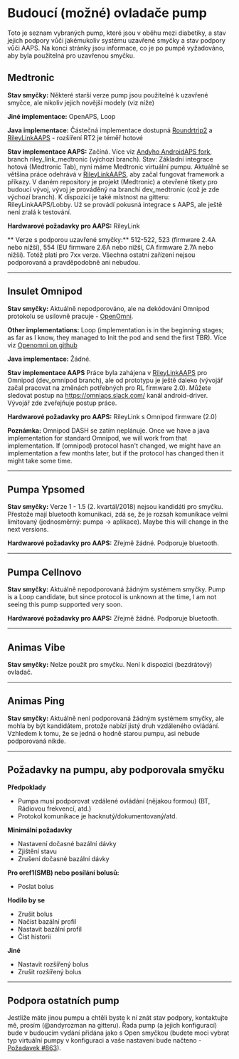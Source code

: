 # Budoucí (možné) ovladače pump

Toto je seznam vybraných pump, které jsou v oběhu mezi diabetiky, a stav jejich podpory vůči jakémukoliv systému uzavřené smyčky a stav podpory vůči AAPS. Na konci stránky jsou informace, co je po pumpě vyžadováno, aby byla použitelná pro uzavřenou smyčku.

## Medtronic

**Stav smyčky:** Některé starší verze pump jsou použitelné k uzavřené smyčce, ale nikoliv jejich novější modely (viz níže)

**Jiné implementace:** OpenAPS, Loop

**Java implementace:** Částečná implementace dostupná [Roundrtrip2](https://github.com/TC2013/Roundtrip2) a [RileyLinkAAPS](https://github.com/andyrozman/RileyLinkAAPS) - rozšíření RT2 je téměř hotové

**Stav implementace AAPS:** Začíná. Více viz [Andyho AndroidAPS fork](https://github.com/andyrozman/AndroidAPS), branch riley_link_medtronic (výchozí branch). Stav: Základní integrace hotová (Medtronic Tab), nyní máme Medtronic virtuální pumpu. Aktuálně se většina práce odehrává v [RileyLinkAAPS](https://github.com/andyrozman/RileyLinkAAPS), aby začal fungovat framework a příkazy. V daném repository je projekt (Medtronic) a otevřené tikety pro budoucí vývoj, vývoj je prováděný na branchi dev_medtronic (což je zde výchozí branch). K dispozici je také místnost na gitteru: RileyLinkAAPS/Lobby. Už se provádí pokusná integrace s AAPS, ale ještě není zralá k testování.

**Hardwarové požadavky pro AAPS:** RileyLink

** Verze s podporou uzavřené smyčky:** 512-522, 523 (firmware 2.4A nebo nižší), 554 (EU firmware 2.6A nebo nižší, CA firmware 2.7A nebo nižší). Totéž platí pro 7xx verze. Všechna ostatní zařízení nejsou podporovaná a pravděpodobně ani nebudou.

* * *

## Insulet Omnipod

**Stav smyčky:** Aktuálně nepodporováno, ale na dekódování Omnipod protokolu se usilovně pracuje - [OpenOmni](http://www.openomni.org/).

**Other implementations:** Loop (implementation is in the beginning stages; as far as I know, they managed to Init the pod and send the first TBR). Více viz [Openomni on github](https://github.com/openaps/openomni)

**Java implementace:** Žádné.

**Stav implementace AAPS** Práce byla zahájena v [RileyLinkAAPS](https://github.com/andyrozman/RileyLinkAAPS) pro Omnipod (dev_omnipod branch), ale od prototypu je ještě daleko (vývojář začal pracovat na změnách potřebných pro RL firmware 2.0). Můžete sledovat postup na https://omniaps.slack.com/ kanál android-driver. Vývojář zde zveřejňuje postup práce.

**Hardwarové požadavky pro AAPS:** RileyLink s Omnipod firmware (2.0)

**Poznámka:** Omnipod DASH se zatím neplánuje. Once we have a java implementation for standard Omnipod, we will work from that implementation. If (omnipod) protocol hasn't changed, we might have an implementation a few months later, but if the protocol has changed then it might take some time.

* * *

## Pumpa Ypsomed

**Stav smyčky:** Verze 1 - 1.5 (2. kvartál/2018) nejsou kandidáti pro smyčku. Přestože mají bluetooth komunikaci, zdá se, že je rozsah komunikace velmi limitovaný (jednosměrný: pumpa -> aplikace). Maybe this will change in the next versions.

**Hardwarové požadavky pro AAPS:** Zřejmě žádné. Podporuje bluetooth.

* * *

## Pumpa Cellnovo

**Stav smyčky:** Aktuálně nepodporovaná žádným systémem smyčky. Pump is a Loop candidate, but since protocol is unknown at the time, I am not seeing this pump supported very soon.

**Hardwarové požadavky pro AAPS:** Zřejmě žádné. Podporuje bluetooth.

* * *

## Animas Vibe

**Stav smyčky:** Nelze použít pro smyčku. Není k dispozici (bezdrátový) ovladač.

* * *

## Animas Ping

**Stav smyčky:** Aktuálně není podporovaná žádným systémem smyčky, ale mohla by být kandidátem, protože nabízí jistý druh vzdáleného ovládání. Vzhledem k tomu, že se jedná o hodně starou pumpu, asi nebude podporovaná nikde.

* * *

## Požadavky na pumpu, aby podporovala smyčku

**Předpoklady**

- Pumpa musí podporovat vzdálené ovládání (nějakou formou) (BT, Rádiovou frekvencí, atd.)
- Protokol komunikace je hacknutý/dokumentovaný/atd.

**Minimální požadavky**

- Nastavení dočasné bazální dávky
- Zjištění stavu
- Zrušení dočasné bazální dávky

**Pro oref1(SMB) nebo posílání bolusů:**

- Poslat bolus

**Hodilo by se**

- Zrušit bolus
- Načíst bazální profil
- Nastavit bazální profil
- Číst historii 

**Jiné**

- Nastavit rozšířený bolus
- Zrušit rozšířený bolus

* * *

## Podpora ostatních pump

Jestliže máte jinou pumpu a chtěli byste k ní znát stav podpory, kontaktujte mě, prosím (@andyrozman na gitteru). Řada pump (a jejich konfigurací) bude v budoucím vydání přidána jako s Open smyčkou (budete moci vybrat typ virtuální pumpy v konfiguraci a vaše nastavení bude načteno - [Požadavek #863](https://github.com/MilosKozak/AndroidAPS/issues/863)).